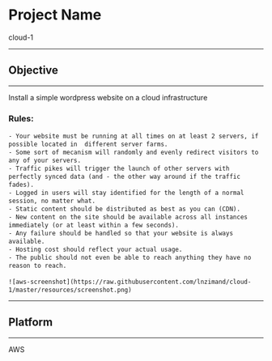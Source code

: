 # Project Name
cloud-1

*********************************************************************************
## Objective
*********************************************************************************
Install a simple wordpress website on a cloud infrastructure

### Rules:
	- Your website must be running at all times on at least 2 servers, if possible located in  different server farms.
	- Some sort of mecanism will randomly and evenly redirect visitors to any of your servers.
	- Traffic pikes will trigger the launch of other servers with perfectly synced data (and - the other way around if the traffic fades).
	- Logged in users will stay identified for the length of a normal session, no matter what.
	- Static content should be distributed as best as you can (CDN).
	- New content on the site should be available across all instances immediately (or at least within a few seconds).
	- Any failure should be handled so that your website is always available.
	- Hosting cost should reflect your actual usage.
	- The public should not even be able to reach anything they have no reason to reach.

    ![aws-screenshot](https://raw.githubusercontent.com/lnzimand/cloud-1/master/resources/screenshot.png)

*********************************************************************************
## Platform
*********************************************************************************
AWS
